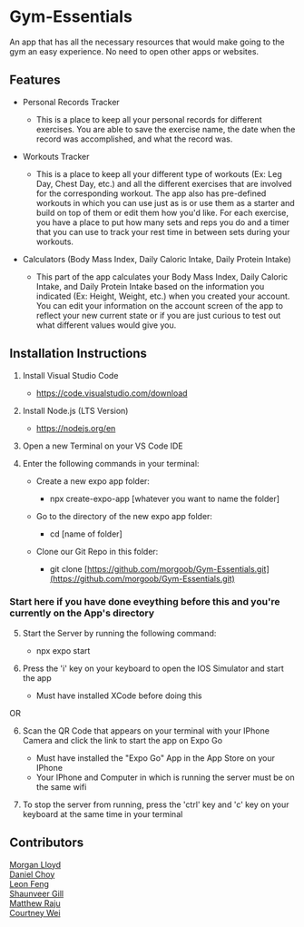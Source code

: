 # Gym-Essentials
An app that has all the necessary resources that would make going to the gym an easy experience. No need to open other apps or websites.

## Features
* Personal Records Tracker
    * This is a place to keep all your personal records for different exercises. You are able to save the exercise name, the date when the record was accomplished, and what the record was.

* Workouts Tracker
    * This is a place to keep all your different type of workouts (Ex: Leg Day, Chest Day, etc.) and all the different exercises that are involved for the corresponding workout. The app also has pre-defined workouts in which you can use just as is or use them as a starter and build on top of them or edit them how you'd like. For each exercise, you have a place to put how many sets and reps you do and a timer that you can use to track your rest time in between sets during your workouts. 

* Calculators (Body Mass Index, Daily Caloric Intake, Daily Protein Intake)
    * This part of the app calculates your Body Mass Index, Daily Caloric Intake, and Daily Protein Intake based on the information you indicated (Ex: Height, Weight, etc.) when you created your account. You can edit your information on the account screen of the app to reflect your new current state or if you are just curious to test out what different values would give you.

## Installation Instructions
1. Install Visual Studio Code
    * https://code.visualstudio.com/download

2. Install Node.js (LTS Version)
    * https://nodejs.org/en

3. Open a new Terminal on your VS Code IDE

4. Enter the following commands in your terminal:
    * Create a new expo app folder: 
        * npx create-expo-app [whatever you want to name the folder]

    * Go to the directory of the new expo app folder:
        * cd [name of folder]

    * Clone our Git Repo in this folder:
        * git clone [https://github.com/morgoob/Gym-Essentials.git](https://github.com/morgoob/Gym-Essentials.git)
    
### Start here if you have done eveything before this and you're currently on the App's directory 
5. Start the Server by running the following command:
    * npx expo start

6. Press the 'i' key on your keyboard to open the IOS Simulator and start the app
    * Must have installed XCode before doing this

OR

6. Scan the QR Code that appears on your terminal with your IPhone Camera and click the link to start the app on Expo Go
    * Must have installed the "Expo Go" App in the App Store on your IPhone
    * Your IPhone and Computer in which is running the server must be on the same wifi 

7. To stop the server from running, press the 'ctrl' key and 'c' key on your keyboard at the same time in your terminal

## Contributors 
[Morgan Lloyd](https://github.com/ShaunveerGill)<br>
[Daniel Choy](https://github.com/DanielChoy17)<br>
[Leon Feng](https://github.com/sanninglue)<br>
[Shaunveer Gill](https://github.com/ShaunveerGill)<br>
[Matthew Raju](https://github.com/wanderman12345)<br>
[Courtney Wei](https://github.com/cwei013)<br>
